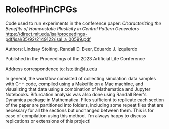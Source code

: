# RoleofHPinCPGs

Code used to run experiments in the conference paper:
_Characterizing the Benefits of Homeostatic Plasticity in Central Pattern Generators_
https://direct.mit.edu/isal/proceedings-pdf/isal/35/92/2149122/isal_a_00599.pdf 

Authors: Lindsay Stolting, Randall D. Beer, Eduardo J. Izquierdo

Published in the Proceedings of the 2023 Artificial Life Conference

Address correspondence to: lstoltin@iu.edu

In general, the workflow consisted of collecting simulation data samples with C++ code, compiled using a Makefile on a Mac machine, and visualizing that data using a combination of Mathematica and Jupyter Notebooks. Bifurcation analysis was also done using Randall Beer's Dynamica package in Mathematica. Files sufficient to replicate each section of the paper are partitioned into folders, including some repeat files that are necessary for all the sections but unchanged between them. This is for ease of compilation using this method. I'm always happy to discuss replications or extensions of this project!
